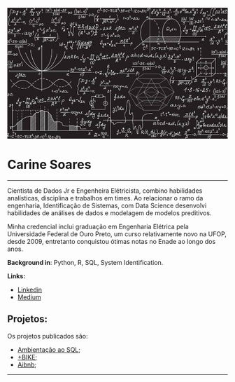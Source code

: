 ![alt text](https://github.com/CarineMS/Data_Science/blob/main/Data-Science-Future.jpg)

#  **Carine Soares**

---

Cientista de Dados Jr e Engenheira Elétricista, combino habilidades analísticas, disciplina e trabalhos em times. Ao relacionar o ramo da engenharia, Identificação de Sistemas, com Data Science desenvolvi habilidades de análises de dados e modelagem de modelos preditivos.

Minha credencial inclui graduação em Engenharia Elétrica pela Universidade Federal de Ouro Preto, um curso relativamente novo na UFOP, desde 2009, entretanto conquistou ótimas notas no Enade ao longo dos anos.

**Background in**: Python, R, SQL, System Identification.

**Links:**
* [Linkedin](https://www.linkedin.com/in/carinemsoares/)
* [Medium](https://medium.com/@carinemadsoares)

## **Projetos:**
Os projetos publicados são:
* [Ambientação ao SQL](https://github.com/CarineMS/Data_Science/blob/main/SQL.md);
* [+BIKE](https://github.com/CarineMS/Data_Science/blob/main/DataScienceHandsOn_InfoEstatisticas.ipynb);
* [Aibnb](https://github.com/CarineMS/Airbnb_Madrid/blob/main/Airbnb_Madrid.ipynb);
---
